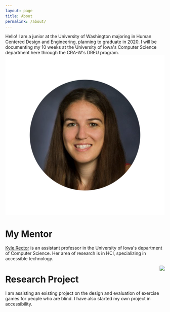```yaml
---
layout: page
title: About
permalink: /about/
---
```


Hello! I am a junior at the University of Washington majoring in Human Centered Design and Engineering, planning to graduate in 2020. I will be documenting my 10 weeks at the University of Iowa's Computer Science department here through the CRA-W's DREU program.![kyle rector](images/kyle.png)


# My Mentor

[Kyle Rector](http://homepage.cs.uiowa.edu/~krector/) is an assistant professor in the University of Iowa's department of Computer Science. Her area of research is in HCI, specializing in accessible technology.

<img style="float: right;" src="kyle.png">


# Research Project

I am assisting an existing project on the design and evaluation of exercise games for people who are blind. I have also started my own project in accessibility. 